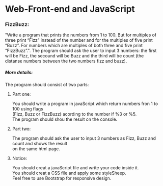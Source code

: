 <!DOCTYPE html>
<html lang="en">
<head>
    <meta charset="utf-8" />
    <link href="Content/bootstrap.min.css" rel="stylesheet" />
    <link href="Content/StyleSheet.css" rel="stylesheet" />
</head>
<body>
    <div class="container">
        <div class="page-header"><h1>Web-Front-end and JavaScript</h1></div>
        <div class="row">
            <h3>FizzBuzz:</h3>
            <p>
                "Write a program that prints the numbers from 1 to 100. 
                But for multiples of three print “Fizz” instead of the number and for the multiples of five print “Buzz”. 
                For numbers which are multiples of both three and five print “FizzBuzz”.".
                The program should ask the user to input 3 numbers: the first will be Fizz, the secound will be Buzz and
                the third will be count (the distanse numbers between the two numbers fizz and buzz).
            </p>
            <h5>More details:</h5>
            <p>The program should consist of two parts:</p>
            <ol>
               <li>Part one:
                <br /><p>
                    You should write a program in javaScript which return numbers fron 1 to 100 using flags<br /> 
                  (Fizz, Buzz or FizzBuzz) acording to the number if %3 or %5.<br />The program should shou the result on the console.
                   </p>
                </li>
                <li>Part two:
                <br /><p>
                        The program should ask the user to input 3 numbers as Fizz, Buzz and count and shows the result<br />
                        on the same html page.
                    </p>
                </li>
                <li>Notice:
                <br /><p>
                    You should creat a javaScript file and write your code inside it.<br />
                    You should creat a CSS file and apply some styleSheep.
                    <br />Feel free to use Bootstrap for responsive design.
                    </p>
                </li>
            </ol>
        </div>
</body>
</html>
